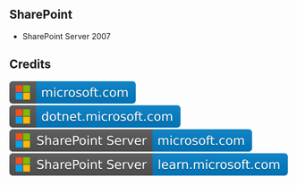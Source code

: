 SharePoint
----------

- SharePoint Server 2007

Credits
-------
[![image](
Credits/microsoft.com.svg)](https://microsoft.com/)  
[![image](
Credits/dotnet.microsoft.com.svg)](https://dotnet.microsoft.com/)  
[![image](
Credits/SharePoint-Server-microsoft.com.svg)](https://microsoft.com/en-us/sharepoint/)
[![image](
Credits/SharePoint-Server-learn.microsoft.com.svg)](https://learn.microsoft.com/en-us/sharepoint/)